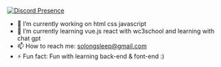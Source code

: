 
[![Discord Presence](https://lanyard.cnrad.dev/api/454270840897273856)](https://discord.com/users/454270840897273856)

- 🔭 I’m currently working on html css javascript 
- 🌱 I’m currently learning vue.js react with wc3school and learning with chat gpt
- 📫 How to reach me: solongsleep@gmail.com
- ⚡ Fun fact: Fun with learning back-end & font-end :)

